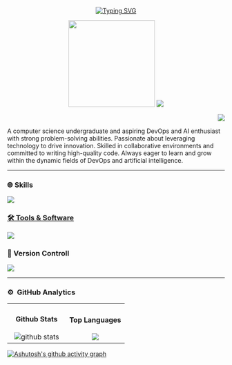<div align="center">

[![Typing SVG](https://readme-typing-svg.demolab.com?font=Fira+Code&size=30&duration=2000&pause=1000&random=false&width=451&lines=👋🏽Hey+there!++I'm+Shehal;💥Reach+out+me+for+collab)](https://git.io/typing-svg)

<p align="center">
  <img src="https://github.com/thompsonemerson/thompsonemerson/raw/master/cover-thompson.png" height="200"/>  

  <img src="https://user-images.githubusercontent.com/73097560/115834477-dbab4500-a447-11eb-908a-139a6edaec5c.gif">
</p>

</div>



<div align="right">
  
![](https://komarev.com/ghpvc/?username=YuKiFdo&color=blue&style=flat)
  
</div> 

 <p>A computer science undergraduate and aspiring DevOps and AI enthusiast with strong problem-solving abilities. Passionate about leveraging technology to drive innovation. Skilled in collaborative environments and committed to writing high-quality code. Always eager to learn and grow within the dynamic fields of DevOps and artificial intelligence.</p>


<p align="left">

</p>
 
---

### 🌐 Skills

<p align="left">
  <a href="https://skillicons.dev">
    <img src="https://skillicons.dev/icons?i=react,vite,vue,angular,flutter,dart,kotlin,materialui,css,sass,tailwind,javascript,nodejs,typescript,python,mysql,mongodb,firebase,docker,azure,aws,postman" />
</p>


### 🛠️ Tools & Software
  </a>
    <a href="https://skillicons.dev">
    <img src="https://skillicons.dev/icons?i=figma,ps,pr,stackoverflow,blender,bots,vscode,idea,ae,linux" />
  </a>

 ### 🔱 Version Controll
  
 </a>
    <a href="https://skillicons.dev">
    <img src="https://skillicons.dev/icons?i=github,githubactions,git" />
  </a>
 
---
 
### ⚙️ &nbsp;GitHub Analytics

<p align="center">
<table align="center">
<tr border="none">
<td width="50%" align="center">
  

 #### Github Stats
<img src="https://github-readme-stats.vercel.app/api?username=YuKiFdo&show_icons=true&theme=github_dark" alt="github stats"/>

</td>

<td width="50%" align="center">

#### Top Languages
 <img src="https://github-readme-stats.vercel.app/api/top-langs/?username=YuKiFdo&layout=compact&theme=github_dark"/>

  </td>
</tr>
</table>

[![Ashutosh's github activity graph](https://github-readme-activity-graph.vercel.app/graph?username=YuKiFdo&bg_color=0d1117&color=878787&line=4c8ed9&point=878787&area=true&hide_border=true)](https://github.com/ashutosh00710/github-readme-activity-graph)

</p> 
